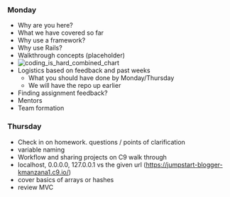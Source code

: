 ### Monday
- Why are you here?
- What we have covered so far
- Why use a framework?
- Why use Rails?
- Walkthrough concepts (placeholder)
- ![coding_is_hard_combined_chart](http://s3.amazonaws.com/viking_education/web_development/blog/coding_is_hard_combined_chart.png)
- Logistics based on feedback and past weeks
  - What you should have done by Monday/Thursday
  - We will have the repo up earlier
- Finding assignment feedback?
- Mentors
- Team formation

### Thursday
- Check in on homework. questions / points of clarification
- variable naming
- Workflow and sharing projects on C9 walk through
- localhost, 0.0.0.0, 127.0.0.1 vs the given url (https://jumpstart-blogger-kmanzana1.c9.io/)
- cover basics of arrays or hashes
- review MVC
